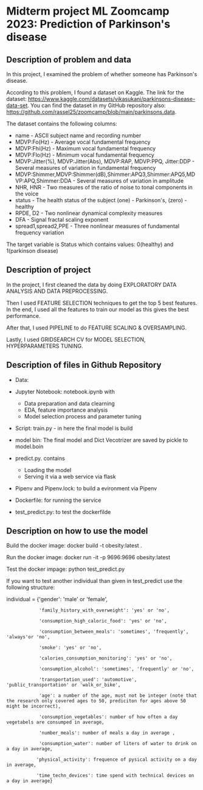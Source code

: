 # Midterm project ML Zoomcamp 2023: Prediction of Parkinson's disease

## Description of problem and data

In this project, I examined the problem of whether someone has Parkinson's disease.

According to this problem, I found a dataset on Kaggle.
The link for the dataset: https://www.kaggle.com/datasets/vikasukani/parkinsons-disease-data-set.
You can find the dataset in my GitHub repository also: https://github.com/rassel25/zoomcamp/blob/main/parkinsons.data.

The dataset contains the following columns:
- name - ASCII subject name and recording number
- MDVP:Fo(Hz) - Average vocal fundamental frequency
- MDVP:Fhi(Hz) - Maximum vocal fundamental frequency
- MDVP:Flo(Hz) - Minimum vocal fundamental frequency
- MDVP:Jitter(%), MDVP:Jitter(Abs), MDVP:RAP, MDVP:PPQ, Jitter:DDP - Several measures of variation in fundamental frequency
- MDVP:Shimmer,MDVP:Shimmer(dB),Shimmer:APQ3,Shimmer:APQ5,MDVP:APQ,Shimmer:DDA - Several measures of variation in amplitude
- NHR, HNR - Two measures of the ratio of noise to tonal components in the voice
- status - The health status of the subject (one) - Parkinson's, (zero) - healthy
- RPDE, D2 - Two nonlinear dynamical complexity measures
- DFA - Signal fractal scaling exponent
- spread1,spread2,PPE - Three nonlinear measures of fundamental frequency variation

The target variable is Status which contains values: 0(healthy) and 1(parkinson disease)

## Description of project

In the project, I first cleaned the data by doing EXPLORATORY DATA ANALYSIS AND DATA PREPROCESSING.

Then I used FEATURE SELECTION techniques to get the top 5 best features. In the end, I used all the features to train our model as this gives the best performance.

After that, I used PIPELINE to do FEATURE SCALING & OVERSAMPLING.

Lastly, I used GRIDSEARCH CV for MODEL SELECTION, HYPERPARAMETERS TUNING.

## Description of files in Github Repository


- Data: 

- Jupyter Notebook: notebook.ipynb with
  - Data preparation and data clearning
  - EDA, feature importance analysis
  - Model selection process and parameter tuning

- Script: train.py - in here the final model is build

- model bin: The final model and Dict Vecotrizer are saved by pickle to model.boin 

- predict.py. contains
  - Loading the model
  - Serving it via a web service via flask

- Pipenv and Pipenv.lock: to build a evironment via Pipenv

- Dockerfile: for running the service

- test_predict.py: to test the dockerfilde

## Description on how to use the model

Build the docker image: docker build -t obesity:latest .

Run the docker image: docker run -it -p 9696:9696 obesity:latest 

Test the docker impage: python test_predict.py

If you want to test another individual than given in test_predict use the following structure: 

individual = {'gender': 'male' or 'female',

                'family_history_with_overweight': 'yes' or 'no',
                
                'consumption_high_caloric_food': 'yes' or 'no',
                
                'consumption_between_meals': 'sometimes', 'frequently', 'always'or 'no',
                
                'smoke': 'yes' or 'no',
                
                'calories_consumption_monitoring': 'yes' or 'no',
                
                'consumption_alcohol': 'sometimes', 'frequently' or 'no',
                
                'transportation_used': 'automotive', 'public_transportation' or 'walk_or_bike',
                
                'age': a number of the age, must not be integer (note that the research only covered ages to 50, prediciton for ages above 50 might be incorrect),
                
                'consumption_vegetables': number of how often a day vegetabels are consumped in average,
                
                'number_meals': number of meals a day in average ,
                
                'consumption_water': number of liters of water to drink on a day in average,
               
               'physical_activity': frequence of pysical activity on a day in average,
               
               'time_techn_devices': time spend with technical devices on a day in average}

